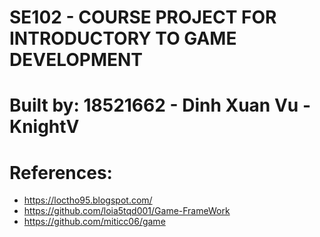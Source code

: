# SE102 - COURSE PROJECT FOR INTRODUCTORY TO GAME DEVELOPMENT 
# Built by: 18521662 - Dinh Xuan Vu - KnightV




# References: 
- https://loctho95.blogspot.com/ 
- https://github.com/loia5tqd001/Game-FrameWork 
- https://github.com/miticc06/game






